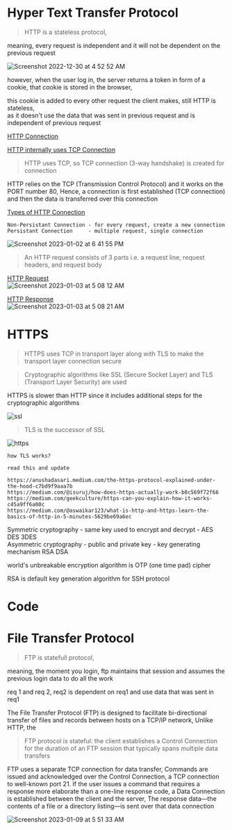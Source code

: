# Hyper Text Transfer Protocol

> HTTP is a stateless protocol,   

meaning, every request is independent and it will not be dependent on the previous request 

![Screenshot 2022-12-30 at 4 52 52 AM](https://user-images.githubusercontent.com/16437905/210020424-98b1419d-6a7d-4527-b06f-59fd3ac54afd.png)

however, when the user log in, the server returns a token in form of a cookie, that cookie is stored in the browser,    

this cookie is added to every other request the client makes, still HTTP is stateless,    
as it doesn't use the data that was sent in previous request and is independent of previous request    

<ins>HTTP Connection</ins>   

[HTTP internally uses TCP Connection](https://github.com/sushilsridhar/cs-fundamentals/blob/main/cn/TCP.md)

> HTTP uses TCP, so TCP connection (3-way handshake) is created for connection

HTTP relies on the TCP (Transmission Control Protocol) and it works on the PORT number 80, Hence, a connection is first established (TCP connection) and then the data is transferred over this connection


<ins>Types of HTTP Connection</ins>     
```
Non-Persistant Connection - for every request, create a new connection      
Persistant Connection     - multiple request, single connection 
```

![Screenshot 2023-01-02 at 6 41 55 PM](https://user-images.githubusercontent.com/16437905/210235992-a48856ca-40e2-4036-8b95-f3a947415de9.png)

> An HTTP request consists of 3 parts i.e. a request line, request headers, and request body

<ins>HTTP Request</ins>   
![Screenshot 2023-01-03 at 5 08 12 AM](https://user-images.githubusercontent.com/16437905/210285140-625c7164-aa21-4dbb-8dcf-87893283b71c.png)

<ins>HTTP Response</ins>   
![Screenshot 2023-01-03 at 5 08 21 AM](https://user-images.githubusercontent.com/16437905/210285143-4aede94e-2830-4de7-8f1d-1e67db468086.png)

# HTTPS  
> HTTPS uses TCP in transport layer along with TLS to make the transport layer connection secure        

> Cryptographic algorithms like SSL (Secure Socket Layer) and TLS (Transport Layer Security) are used   

HTTPS is slower than HTTP since it includes additional steps for the cryptographic algorithms

![ssl](https://user-images.githubusercontent.com/16437905/210364726-94a43147-7367-4c94-a0de-e61bcb53b84f.png)

> TLS is the successor of SSL   

![https](https://user-images.githubusercontent.com/16437905/210365140-cba5eaa7-57ed-46d4-96c9-78e4aa921b0f.png)


```
how TLS works?

read this and update

https://anushadasari.medium.com/the-https-protocol-explained-under-the-hood-c7bd9f9aaa7b
https://medium.com/@isuruj/how-does-https-actually-work-b8c569f72f66
https://medium.com/geekculture/https-can-you-explain-how-it-works-c45a9ff6a00c
https://medium.com/@aswaikar123/what-is-http-and-https-learn-the-basics-of-http-in-5-minutes-5629be69a6ec

```

Symmetric cryptography - same key used to encrypt and decrypt - AES DES 3DES      
Asymmetric cryptography - public and private key - key generating mechanism RSA DSA     

world's unbreakable encryption algorithm is OTP (one time pad) cipher       

RSA is default key generation algorithm for SSH protocol

# Code

# File Transfer Protocol 

> FTP is statefull protocol,        

meaning, the moment you login, ftp maintains that session and assumes the previous login data to do all the work    

req 1 and req 2, req2 is dependent on req1 and use data that was sent in req1   

The File Transfer Protocol (FTP) is designed to facilitate bi-directional transfer of files and records between hosts on a TCP/IP network, Unlike HTTP, the 

> FTP protocol is stateful: the client establishes a Control Connection for the duration of an FTP session that typically spans multiple data transfers 

FTP uses a separate TCP connection for data transfer, Commands are issued and acknowledged over the Control Connection, a TCP connection to well-known port 21. If the user issues a command that requires a response more elaborate than a one-line response code, a Data Connection is established between the client and the server, The response data—the contents of a file or a directory listing—is sent over that data connection     

![Screenshot 2023-01-09 at 5 51 33 AM](https://user-images.githubusercontent.com/16437905/211226174-99e2c879-4607-4764-8179-208f17511df1.png)

